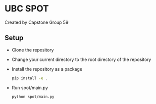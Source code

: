# UBC SPOT
Created by Capstone Group 59

## Setup

- Clone the repository
- Change your current directory to the root directory of the repository
- Install the repository as a package

  ```bash
  pip install -e .
  ```
- Run spot/main.py

  ```bash
  python spot/main.py
  ```
